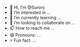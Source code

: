 - 👋 Hi, I’m @Suronj
- 👀 I’m interested in ...
- 🌱 I’m currently learning ...
- 💞️ I’m looking to collaborate on ...
- 📫 How to reach me ...
- 😄 Pronouns: ...
- ⚡ Fun fact: ...

<!---
Suronj/Suronj is a ✨ special ✨ repository because its `README.md` (this file) appears on your GitHub profile.
You can click the Preview link to take a look at your changes.
--->
